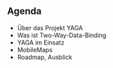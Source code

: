 ## Agenda

* Über das Projekt YAGA
* Was ist Two-Way-Data-Binding
* YAGA im Einsatz
* MobileMaps
* Roadmap, Ausblick
